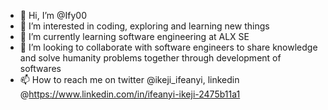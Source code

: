 - 👋 Hi, I’m @Ify00
- 👀 I’m interested in coding, exploring and learning new things
- 🌱 I’m currently learning software engineering at ALX SE
- 💞️ I’m looking to collaborate with software engineers to share knowledge and solve humanity problems together through development of softwares
- 📫 How to reach me on twitter @ikeji_ifeanyi, linkedin @https://www.linkedin.com/in/ifeanyi-ikeji-2475b11a1

<!---
Ify00/Ify00 is a ✨ special ✨ repository because its `README.md` (this file) appears on your GitHub profile.
You can click the Preview link to take a look at your changes.
--->
